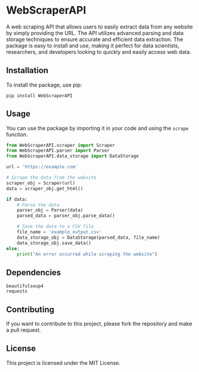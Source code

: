 # WebScraperAPI

A web scraping API that allows users to easily extract data from any website by simply providing the URL. The API utilizes advanced parsing and data storage techniques to ensure accurate and efficient data extraction. The package is easy to install and use, making it perfect for data scientists, researchers, and developers looking to quickly and easily access web data.

## Installation

To install the package, use pip:

`pip install WebScraperAPI`

## Usage

You can use the package by importing it in your code and using the `scrape` function.

```python
from WebScraperAPI.scraper import Scraper
from WebScraperAPI.parser import Parser
from WebScraperAPI.data_storage import DataStorage

url = 'https://example.com'

# Scrape the data from the website
scraper_obj = Scraper(url)
data = scraper_obj.get_html()

if data:
    # Parse the data
    parser_obj = Parser(data)
    parsed_data = parser_obj.parse_data()

    # Save the data to a CSV file
    file_name = 'example_output.csv'
    data_storage_obj = DataStorage(parsed_data, file_name)
    data_storage_obj.save_data()
else:
    print("An error occurred while scraping the website")
```

## Dependencies
```
beautifulsoup4
requests
```
## Contributing
If you want to contribute to this project, please fork the repository and make a pull request.

## License
This project is licensed under the MIT License.


